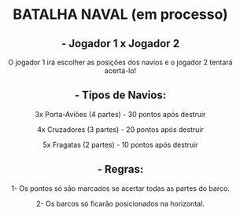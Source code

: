 <div align="center"> <h1>BATALHA NAVAL (em processo)</h1> </div>

<div align="center"> 
    <h2>- Jogador 1 x Jogador 2</h2>
    <p>O jogador 1 irá escolher as posições dos navios e o jogador 2 tentará acertá-lo!<p>
</div>

<div align="center"> 
    <h2>- Tipos de Navios:</h2>
    <p>3x Porta-Aviões (4 partes) - 30 pontos após destruir</p>
    <p>4x Cruzadores   (3 partes) - 20 pontos após destruir</p>
    <p>5x Fragatas     (2 partes) - 10 pontos após destruir</p>
</div>

<div align="center"> 
    <h2>- Regras:</h2>
    <p>1- Os pontos só são marcados se acertar todas as partes do barco.</p>
    <p>2- Os barcos só ficarão posicionados na horizontal.</p>
</div>